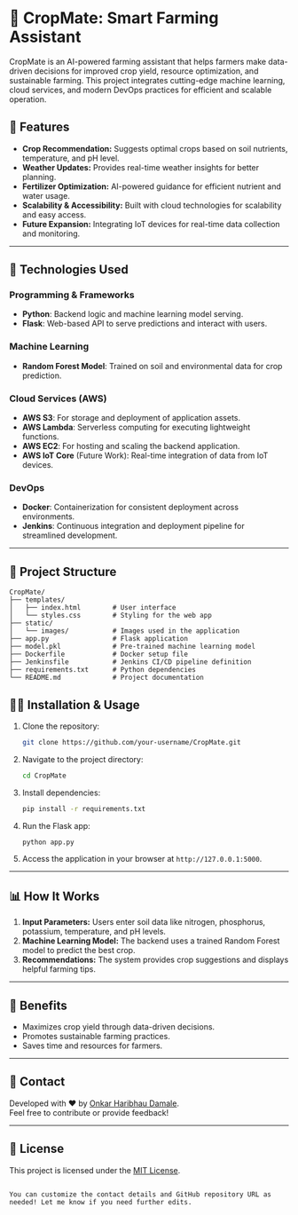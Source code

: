 
# 🌾 CropMate: Smart Farming Assistant  

CropMate is an AI-powered farming assistant that helps farmers make data-driven decisions for improved crop yield, resource optimization, and sustainable farming. This project integrates cutting-edge machine learning, cloud services, and modern DevOps practices for efficient and scalable operation.  

## 🚀 Features  
- **Crop Recommendation:** Suggests optimal crops based on soil nutrients, temperature, and pH level.  
- **Weather Updates:** Provides real-time weather insights for better planning.  
- **Fertilizer Optimization:** AI-powered guidance for efficient nutrient and water usage.  
- **Scalability & Accessibility:** Built with cloud technologies for scalability and easy access.  
- **Future Expansion:** Integrating IoT devices for real-time data collection and monitoring.  

---

## 🔧 Technologies Used  

### Programming & Frameworks  
- **Python**: Backend logic and machine learning model serving.  
- **Flask**: Web-based API to serve predictions and interact with users.  

### Machine Learning  
- **Random Forest Model**: Trained on soil and environmental data for crop prediction.  

### Cloud Services (AWS)  
- **AWS S3**: For storage and deployment of application assets.  
- **AWS Lambda**: Serverless computing for executing lightweight functions.  
- **AWS EC2**: For hosting and scaling the backend application.  
- **AWS IoT Core** (Future Work): Real-time integration of data from IoT devices.  

### DevOps  
- **Docker**: Containerization for consistent deployment across environments.  
- **Jenkins**: Continuous integration and deployment pipeline for streamlined development.  

---

## 📁 Project Structure  
```plaintext
CropMate/  
├── templates/  
│   ├── index.html        # User interface  
│   └── styles.css        # Styling for the web app  
├── static/  
│   └── images/           # Images used in the application  
├── app.py                # Flask application  
├── model.pkl             # Pre-trained machine learning model  
├── Dockerfile            # Docker setup file  
├── Jenkinsfile           # Jenkins CI/CD pipeline definition  
├── requirements.txt      # Python dependencies  
└── README.md             # Project documentation  

```


## 🧑‍💻 Installation & Usage
1. Clone the repository:
   ```bash
   git clone https://github.com/your-username/CropMate.git
   ```
2. Navigate to the project directory:
   ```bash
   cd CropMate
   ```
3. Install dependencies:
   ```bash
   pip install -r requirements.txt
   ```
4. Run the Flask app:
   ```bash
   python app.py
   ```
5. Access the application in your browser at `http://127.0.0.1:5000`.

---

## 📊 How It Works
1. **Input Parameters:** Users enter soil data like nitrogen, phosphorus, potassium, temperature, and pH levels.
2. **Machine Learning Model:** The backend uses a trained Random Forest model to predict the best crop.
3. **Recommendations:** The system provides crop suggestions and displays helpful farming tips.

---

## 🌱 Benefits
- Maximizes crop yield through data-driven decisions.
- Promotes sustainable farming practices.
- Saves time and resources for farmers.

---

## 📩 Contact
Developed with ❤️ by [Onkar Haribhau Damale](mailto:onkydamale@gmail.com).  
Feel free to contribute or provide feedback!  

---

## 📝 License
This project is licensed under the [MIT License](LICENSE).
```

You can customize the contact details and GitHub repository URL as needed! Let me know if you need further edits.
